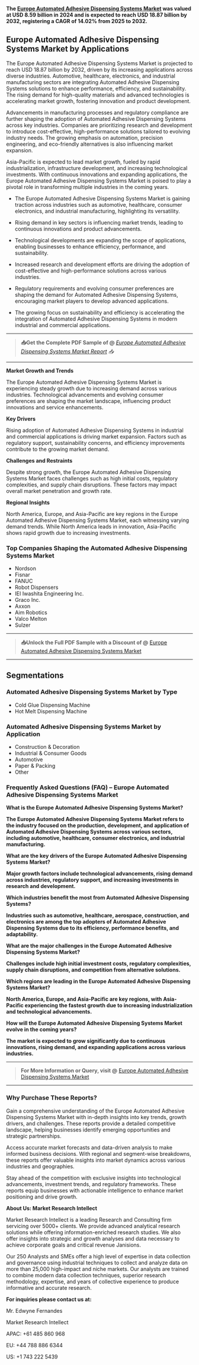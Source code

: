 <p><strong>The <a href="https://www.marketresearchintellect.com/download-sample/?rid=1031613&amp;utm_source=Pulse-April-Europe&amp;utm_medium=852">Europe Automated Adhesive Dispensing Systems Market</a> was valued at USD 8.59 billion in 2024 and is expected to reach USD 18.87 billion by 2032, registering a CAGR of 14.02% from 2025 to 2032.</strong></p><h2>Europe Automated Adhesive Dispensing Systems Market by Applications&nbsp;</h2><p><p>The Europe Automated Adhesive Dispensing Systems Market is projected to reach USD 18.87 billion by 2032, driven by its increasing applications across diverse industries. Automotive, healthcare, electronics, and industrial manufacturing sectors are integrating Automated Adhesive Dispensing Systems solutions to enhance performance, efficiency, and sustainability. The rising demand for high-quality materials and advanced technologies is accelerating market growth, fostering innovation and product development.</p><p>Advancements in manufacturing processes and regulatory compliance are further shaping the adoption of Automated Adhesive Dispensing Systems across key industries. Companies are prioritizing research and development to introduce cost-effective, high-performance solutions tailored to evolving industry needs. The growing emphasis on automation, precision engineering, and eco-friendly alternatives is also influencing market expansion.</p><p>Asia-Pacific is expected to lead market growth, fueled by rapid industrialization, infrastructure development, and increasing technological investments. With continuous innovations and expanding applications, the Europe Automated Adhesive Dispensing Systems Market is poised to play a pivotal role in transforming multiple industries in the coming years.</p></p><ul><li><p>The Europe Automated Adhesive Dispensing Systems Market is gaining traction across industries such as automotive, healthcare, consumer electronics, and industrial manufacturing, highlighting its versatility.</p></li><li><p>Rising demand in key sectors is influencing market trends, leading to continuous innovations and product advancements.</p></li><li><p>Technological developments are expanding the scope of applications, enabling businesses to enhance efficiency, performance, and sustainability.</p></li><li><p>Increased research and development efforts are driving the adoption of cost-effective and high-performance solutions across various industries.</p></li><li><p>Regulatory requirements and evolving consumer preferences are shaping the demand for Automated Adhesive Dispensing Systems, encouraging market players to develop advanced applications.</p></li><li><p>The growing focus on sustainability and efficiency is accelerating the integration of Automated Adhesive Dispensing Systems in modern industrial and commercial applications.</p></li></ul><hr /><blockquote><p><strong><span class="font-[700]">📥Get the Complete PDF Sample of @ </span></strong><em><span class="font-[700]"><a href="https://www.marketresearchintellect.com/download-sample/?rid=1031613&amp;utm_source=Pulse-April-Europe&amp;utm_medium=852" target="_blank" data-tracking-control-name="article-ssr-frontend-pulse_little-text-block" data-tracking-will-navigate="" data-test-link="">Europe Automated Adhesive Dispensing Systems Market Report</a>&nbsp;📥</span></em></p></blockquote><hr /><p class="" data-start="77" data-end="360"><strong data-start="77" data-end="105">Market Growth and Trends</strong></p><p class="" data-start="77" data-end="360">The Europe Automated Adhesive Dispensing Systems Market is experiencing steady growth due to increasing demand across various industries. Technological advancements and evolving consumer preferences are shaping the market landscape, influencing product innovations and service enhancements.</p><p class="" data-start="362" data-end="606"><strong data-start="362" data-end="377">Key Drivers</strong></p><p class="" data-start="362" data-end="606">Rising adoption of Automated Adhesive Dispensing Systems in industrial and commercial applications is driving market expansion. Factors such as regulatory support, sustainability concerns, and efficiency improvements contribute to the growing market demand.</p><p class="" data-start="608" data-end="849"><strong data-start="608" data-end="637">Challenges and Restraints</strong></p><p class="" data-start="608" data-end="849">Despite strong growth, the Europe Automated Adhesive Dispensing Systems Market faces challenges such as high initial costs, regulatory complexities, and supply chain disruptions. These factors may impact overall market penetration and growth rate.</p><p class="" data-start="851" data-end="1095"><strong data-start="851" data-end="872">Regional Insights</strong></p><p class="" data-start="851" data-end="1095">North America, Europe, and Asia-Pacific are key regions in the Europe Automated Adhesive Dispensing Systems Market, each witnessing varying demand trends. While North America leads in innovation, Asia-Pacific shows rapid growth due to increasing investments.</p><p><h3>Top Companies Shaping the Automated Adhesive Dispensing Systems Market </h3><ul><li>Nordson</li><li>Fisnar</li><li>FANUC</li><li>Robot Dispensers</li><li>IEI Iwashita Engineering Inc.</li><li>Graco Inc.</li><li>Axxon</li><li>Aim Robotics</li><li>Valco Melton</li><li>Sulzer</li></ul></p><hr /><blockquote><p><strong>📥Unlock the Full PDF Sample with a Discount of @</strong> <a href="https://www.marketresearchintellect.com/ask-for-discount/?rid=1031613&amp;utm_source=Pulse-April-Europe&amp;utm_medium=852">Europe Automated Adhesive Dispensing Systems Market</a></p></blockquote><hr /><p><h2>Segmentations</h2><h3>Automated Adhesive Dispensing Systems Market by Type</h3><ul><li>Cold Glue Dispensing Machine</li><li> Hot Melt Dispensing Machine</li></ul><h3>Automated Adhesive Dispensing Systems Market by Application</h3><ul><li>Construction & Decoration</li><li> Industrial & Consumer Goods</li><li> Automotive</li><li> Paper & Packing</li><li> Other</li></ul></p><h3><strong>Frequently Asked Questions (FAQ) &ndash; Europe Automated Adhesive Dispensing Systems Market</strong></h3><p><strong>What is the Europe Automated Adhesive Dispensing Systems Market?</strong></p><p><strong>The Europe Automated Adhesive Dispensing Systems Market refers to the industry focused on the production, development, and application of Automated Adhesive Dispensing Systems across various sectors, including automotive, healthcare, consumer electronics, and industrial manufacturing.</strong></p><p><strong>What are the key drivers of the Europe Automated Adhesive Dispensing Systems Market?</strong></p><p><strong>Major growth factors include technological advancements, rising demand across industries, regulatory support, and increasing investments in research and development.</strong></p><p><strong>Which industries benefit the most from Automated Adhesive Dispensing Systems?</strong></p><p><strong>Industries such as automotive, healthcare, aerospace, construction, and electronics are among the top adopters of Automated Adhesive Dispensing Systems due to its efficiency, performance benefits, and adaptability.</strong></p><p><strong>What are the major challenges in the Europe Automated Adhesive Dispensing Systems Market?</strong></p><p><strong>Challenges include high initial investment costs, regulatory complexities, supply chain disruptions, and competition from alternative solutions.</strong></p><p><strong>Which regions are leading in the Europe Automated Adhesive Dispensing Systems Market?</strong></p><p><strong>North America, Europe, and Asia-Pacific are key regions, with Asia-Pacific experiencing the fastest growth due to increasing industrialization and technological advancements.</strong></p><p><strong>How will the Europe Automated Adhesive Dispensing Systems Market evolve in the coming years?</strong></p><p><strong>The market is expected to grow significantly due to continuous innovations, rising demand, and expanding applications across various industries.</strong></p><hr /><blockquote><p><span class="font-[700]"><strong>For More Information or Query, visit&nbsp;@</strong>&nbsp;</span><span class="font-[700]"><a href="https://www.marketresearchintellect.com/product/automated-adhesive-dispensing-systems-market/?utm_source=Linkedin&utm_medium=852" target="_blank" data-tracking-control-name="article-ssr-frontend-pulse_little-text-block" data-tracking-will-navigate="" data-test-link="">Europe Automated Adhesive Dispensing Systems Market</a></span></p></blockquote><hr /><h3><strong data-start="0" data-end="31">Why Purchase These Reports?</strong></h3><p class="" data-start="35" data-end="297">Gain a comprehensive understanding of the Europe Automated Adhesive Dispensing Systems Market with in-depth insights into key trends, growth drivers, and challenges. These reports provide a detailed competitive landscape, helping businesses identify emerging opportunities and strategic partnerships.</p><p class="" data-start="299" data-end="540">Access accurate market forecasts and data-driven analysis to make informed business decisions. With regional and segment-wise breakdowns, these reports offer valuable insights into market dynamics across various industries and geographies.</p><p class="" data-start="542" data-end="784">Stay ahead of the competition with exclusive insights into technological advancements, investment trends, and regulatory frameworks. These reports equip businesses with actionable intelligence to enhance market positioning and drive growth.</p><p><strong><span class="font-[700]">About Us: Market Research Intellect</span></strong></p><p><span class="">Market Research Intellect is a leading Research and Consulting firm servicing over 5000+ clients. We provide advanced analytical research solutions while offering information-enriched research studies.&nbsp;</span>We also offer insights into strategic and growth analyses and data necessary to achieve corporate goals and critical revenue Janisions.</p><p><span class="">Our 250 Analysts and SMEs offer a high level of expertise in data collection and governance using industrial techniques to collect and analyze data on more than 25,000 high-impact and niche markets. Our analysts are trained to combine modern data collection techniques, superior research methodology, expertise, and years of collective experience to produce informative and accurate research.</span></p><p><strong>For inquiries please contact us at:</strong></p><p>Mr. Edwyne Fernandes</p><p>Market Research Intellect</p><p>APAC: +61 485 860 968</p><p>EU: +44 788 886 6344</p><p>US: +1 743 222 5439</p>